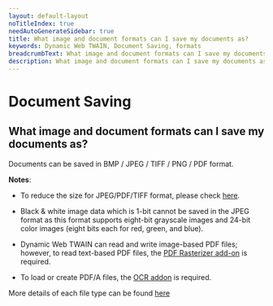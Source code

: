 ```yaml
---
layout: default-layout
noTitleIndex: true
needAutoGenerateSidebar: true
title: What image and document formats can I save my documents as?
keywords: Dynamic Web TWAIN, Document Saving, formats
breadcrumbText: What image and document formats can I save my documents as?
description: What image and document formats can I save my documents as?
---
```


# Document Saving

## What image and document formats can I save my documents as?

Documents can be saved in BMP / JPEG / TIFF / PNG / PDF format.

<strong>Notes</strong>:

- To reduce the size for JPEG/PDF/TIFF format, please check <a href="https://www.dynamsoft.com/web-twain/docs/indepth/features/pdf.html?ver=latest" target="_blank">here</a>.

- Black & white image data which is 1-bit cannot be saved in the JPEG format as this format supports eight-bit grayscale images and 24-bit color images (eight bits each for red, green, and blue).

- Dynamic Web TWAIN can read and write image-based PDF files; however, to read text-based PDF files, the <a href="https://www.dynamsoft.com/web-twain/docs/indepth/features/pdf.html?ver=latest" target="_blank">PDF Rasterizer add-on</a> is required.

- To load or create PDF/A files, the <a href="https://www.dynamsoft.com/web-twain/docs/indepth/features/OCR.html?ver=latest" target="_blank">OCR addon</a> is required.

More details of each file type can be found <a href="https://www.dynamsoft.com/web-twain/docs/getstarted/filetype.html?ver=latest" target="_blank">here</a>

